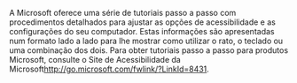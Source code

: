 <Token xmlns:xlink="http://www.w3.org/1999/xlink">A Microsoft oferece uma série de tutoriais passo a passo com procedimentos detalhados para ajustar as opções de acessibilidade e as configurações do seu computador. Estas informações são apresentadas num formato lado a lado para lhe mostrar como utilizar o rato, o teclado ou uma combinação dos dois. Para obter tutoriais passo a passo para produtos Microsoft, consulte o <externalLink xmlns="http://ddue.schemas.microsoft.com/authoring/2003/5"><linkText>Site de Acessibilidade da Microsoft</linkText><linkUri>http://go.microsoft.com/fwlink/?LinkId=8431</linkUri></externalLink>.</Token>

<!--HONumber=May16_HO2-->


